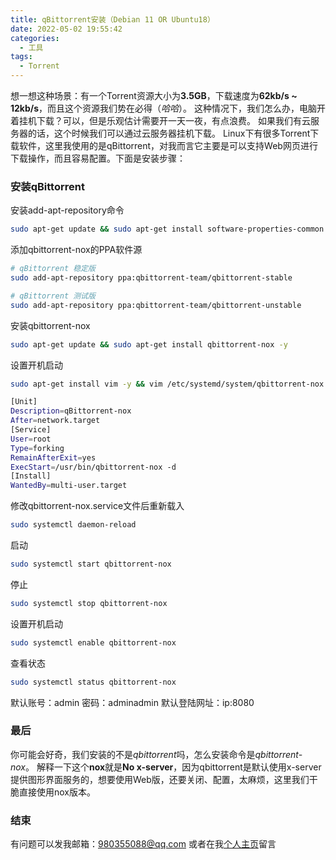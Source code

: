 ```yaml
---
title: qBittorrent安装（Debian 11 OR Ubuntu18）
date: 2022-05-02 19:55:42
categories:
  - 工具
tags: 
  - Torrent
---
```


想一想这种场景：有一个Torrent资源大小为**3.5GB**，下载速度为**62kb/s ~ 12kb/s**，而且这个资源我们势在必得（*哈哈*）。
这种情况下，我们怎么办，电脑开着挂机下载？可以，但是乐观估计需要开一天一夜，有点浪费。
如果我们有云服务器的话，这个时候我们可以通过云服务器挂机下载。
Linux下有很多Torrent下载软件，这里我使用的是qBittorrent，对我而言它主要是可以支持Web网页进行下载操作，而且容易配置。下面是安装步骤：

### 安装qBittorrent

安装add-apt-repository命令
``` bash
sudo apt-get update && sudo apt-get install software-properties-common -y
```

<!-- more -->

添加qbittorrent-nox的PPA软件源
``` bash
# qBittorrent 稳定版
sudo add-apt-repository ppa:qbittorrent-team/qbittorrent-stable

# qBittorrent 测试版
sudo add-apt-repository ppa:qbittorrent-team/qbittorrent-unstable
```

安装qbittorrent-nox
``` bash
sudo apt-get update && sudo apt-get install qbittorrent-nox -y
```

<!-- more -->

设置开机启动
``` bash
sudo apt-get install vim -y && vim /etc/systemd/system/qbittorrent-nox.service
```
``` bash
[Unit]
Description=qBittorrent-nox
After=network.target
[Service]
User=root
Type=forking
RemainAfterExit=yes
ExecStart=/usr/bin/qbittorrent-nox -d
[Install]
WantedBy=multi-user.target
```

修改qbittorrent-nox.service文件后重新载入
``` bash
sudo systemctl daemon-reload
```

启动
``` bash
sudo systemctl start qbittorrent-nox
```

停止
``` bash
sudo systemctl stop qbittorrent-nox
```

设置开机启动
``` bash
sudo systemctl enable qbittorrent-nox
```

查看状态
``` bash
sudo systemctl status qbittorrent-nox
```

默认账号：admin 密码：adminadmin
默认登陆网址：ip:8080

### 最后
你可能会好奇，我们安装的不是*qbittorrent*吗，怎么安装命令是*qbittorrent-nox*。
解释一下这个**nox**就是**No x-server**，因为qbittorrent是默认使用x-server提供图形界面服务的，想要使用Web版，还要关闭、配置，太麻烦，这里我们干脆直接使用nox版本。

### 结束
有问题可以发我邮箱：980355088@qq.com
或者在我[个人主页](https://cv.123123.store/message.html)留言
